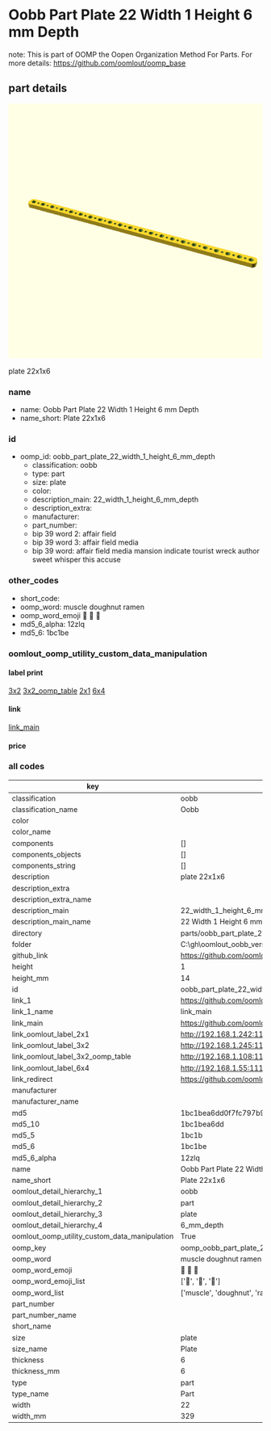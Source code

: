 # Oobb Part Plate 22 Width 1 Height 6 mm Depth  

note: This is part of OOMP the Oopen Organization Method For Parts. For more details: https://github.com/oomlout/oomp_base

##  part details
  

[![](3dpr.png)](3dpr.png)

plate 22x1x6



### name
* name: Oobb Part Plate 22 Width 1 Height 6 mm Depth
* name_short: Plate 22x1x6 
### id
* oomp_id: oobb_part_plate_22_width_1_height_6_mm_depth
  * classification: oobb
  * type: part
  * size: plate
  * color: 
  * description_main: 22_width_1_height_6_mm_depth
  * description_extra: 
  * manufacturer: 
  * part_number: 
  * bip 39 word 2: affair field
  * bip 39 word 3: affair field media
  * bip 39 word: affair field media mansion indicate tourist wreck author sweet whisper this accuse

### other_codes
* short_code: 
* oomp_word: muscle doughnut ramen
* oomp_word_emoji :muscle: :doughnut: :ramen:
* md5_6_alpha: 12zlq
* md5_6: 1bc1be






### oomlout_oomp_utility_custom_data_manipulation
#### label print
[3x2](http://192.168.1.245:1112/?label=oomp%2012zlq)
[3x2_oomp_table](http://192.168.1.108:1112/?label=oomp%2012zlq)
[2x1](http://192.168.1.242:1112/?label=oomp%2012zlq)
[6x4](http://192.168.1.55:1112/?label=oomp%2012zlq)    

#### link

[link_main](https://github.com/oomlout/oomlout_oobb_version_4_generated_parts/tree/main/navigation_oomp/oobb/part/plate/22_width_1_height_6_mm_depth/part)                              

#### price







### all codes 
| key | value |  
| --- | --- |  
| classification | oobb |  
| classification_name | Oobb |  
| color |  |  
| color_name |  |  
| components | [] |  
| components_objects | [] |  
| components_string | [] |  
| description | plate 22x1x6 |  
| description_extra |  |  
| description_extra_name |  |  
| description_main | 22_width_1_height_6_mm_depth |  
| description_main_name | 22 Width 1 Height 6 mm Depth |  
| directory | parts/oobb_part_plate_22_width_1_height_6_mm_depth |  
| folder | C:\gh\oomlout_oobb_version_4_generated_parts\parts\oobb_part_plate_22_width_1_height_6_mm_depth |  
| github_link | https://github.com/oomlout/oomlout_oomp_part_src/tree/main/parts/oobb_part_plate_22_width_1_height_6_mm_depth |  
| height | 1 |  
| height_mm | 14 |  
| id | oobb_part_plate_22_width_1_height_6_mm_depth |  
| link_1 | https://github.com/oomlout/oomlout_oobb_version_4_generated_parts/tree/main/navigation_oomp/oobb/part/plate/22_width_1_height_6_mm_depth/part |  
| link_1_name | link_main |  
| link_main | https://github.com/oomlout/oomlout_oobb_version_4_generated_parts/tree/main/navigation_oomp/oobb/part/plate/22_width_1_height_6_mm_depth/part |  
| link_oomlout_label_2x1 | http://192.168.1.242:1112/?label=oomp%2012zlq |  
| link_oomlout_label_3x2 | http://192.168.1.245:1112/?label=oomp%2012zlq |  
| link_oomlout_label_3x2_oomp_table | http://192.168.1.108:1112/?label=oomp%2012zlq |  
| link_oomlout_label_6x4 | http://192.168.1.55:1112/?label=oomp%2012zlq |  
| link_redirect | https://github.com/oomlout/oomlout_oobb_version_4_generated_parts/tree/main/parts/oobb_plate_22_01_06 |  
| manufacturer |  |  
| manufacturer_name |  |  
| md5 | 1bc1bea6dd0f7fc797b9787514d57822 |  
| md5_10 | 1bc1bea6dd |  
| md5_5 | 1bc1b |  
| md5_6 | 1bc1be |  
| md5_6_alpha | 12zlq |  
| name | Oobb Part Plate 22 Width 1 Height 6 mm Depth |  
| name_short | Plate 22x1x6  |  
| oomlout_detail_hierarchy_1 | oobb |  
| oomlout_detail_hierarchy_2 | part |  
| oomlout_detail_hierarchy_3 | plate |  
| oomlout_detail_hierarchy_4 | 6_mm_depth |  
| oomlout_oomp_utility_custom_data_manipulation | True |  
| oomp_key | oomp_oobb_part_plate_22_width_1_height_6_mm_depth |  
| oomp_word | muscle doughnut ramen |  
| oomp_word_emoji | :muscle: :doughnut: :ramen: |  
| oomp_word_emoji_list | [':muscle:', ':doughnut:', ':ramen:'] |  
| oomp_word_list | ['muscle', 'doughnut', 'ramen'] |  
| part_number |  |  
| part_number_name |  |  
| short_name |  |  
| size | plate |  
| size_name | Plate |  
| thickness | 6 |  
| thickness_mm | 6 |  
| type | part |  
| type_name | Part |  
| width | 22 |  
| width_mm | 329 |  
